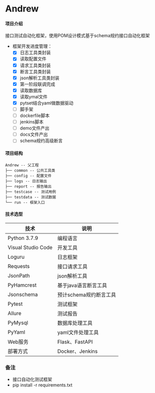 # Andrew

#### 项目介绍

接口测试自动化框架，使用POM设计模式基于schema规约接口自动化框架
* 框架开发进度管理：
  - [x] 日志工具类封装
  - [x] 读取配置文件
  - [x] 请求工具类封装
  - [x] 断言工具类封装
  - [x] json解析工具类封装
  - [x] 第一阶段联调完成
  - [x] 读取数据库
  - [x] 读取ymal文件
  - [x] pytset结合yaml做数据驱动
  - [ ] 脚手架
  - [ ] dockerfile脚本
  - [ ] jenkins脚本
  - [ ] demo文件产出
  - [ ] docs文件产出
  - [ ] schema规约高级断言

#### 项目结构

```
Andrew -- 父工程
├── common -- 公共工具类
├── config -- 配置文件
├── logs -- 日志输出
├── report -- 报告输出
├── testcase -- 测试用例
├── testdata -- 测试数据
└── run -- 框架入口
```

#### 技术选型

| 技术                 | 说明                                                         
| -------------------- | ---------------------------
| Python 3.7.9         | 编程语言
| Visual Studio Code   | 开发工具
| Loguru               | 日志框架
| Requests             | 接口请求工具
| JsonPath             | json解析工具
| PyHamcrest           | 基于java语言断言工具
| Jsonschema           | 预计schema规约断言工具
| Pytest               | 测试框架
| Allure               | 测试报告
| PyMysql              | 数据库处理工具
| PyYaml               | yaml文件处理工具
| Web服务               | Flask、FastAPI
| 部署方式              | Docker、Jenkins

### 备注

* 接口自动化测试框架
* pip install -r requirements.txt